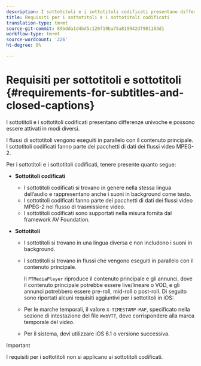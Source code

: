 ```yaml
---
description: I sottotitoli e i sottotitoli codificati presentano differenze univoche e possono essere attivati in modi diversi.
title: Requisiti per i sottotitoli e i sottotitoli codificati
translation-type: tm+mt
source-git-commit: 89bdda1d4bd5c126f19ba75a819942df901183d1
workflow-type: tm+mt
source-wordcount: '226'
ht-degree: 0%

---
```



# Requisiti per sottotitoli e sottotitoli {#requirements-for-subtitles-and-closed-captions}

I sottotitoli e i sottotitoli codificati presentano differenze univoche e possono essere attivati in modi diversi.

I flussi di sottotitoli vengono eseguiti in parallelo con il contenuto principale. I sottotitoli codificati fanno parte dei pacchetti di dati dei flussi video MPEG-2.

Per i sottotitoli e i sottotitoli codificati, tenere presente quanto segue:

* **Sottotitoli codificati**

   * I sottotitoli codificati si trovano in genere nella stessa lingua dell’audio e rappresentano anche i suoni in background come testo.
   * I sottotitoli codificati fanno parte dei pacchetti di dati dei flussi video MPEG-2 nel flusso di trasmissione video.
   * I sottotitoli codificati sono supportati nella misura fornita dal framework AV Foundation.

* **Sottotitoli**

   * I sottotitoli si trovano in una lingua diversa e non includono i suoni in background.
   * I sottotitoli si trovano in flussi che vengono eseguiti in parallelo con il contenuto principale.

      Il `PTMediaPlayer` riproduce il contenuto principale e gli annunci, dove il contenuto principale potrebbe essere live/lineare o VOD, e gli annunci potrebbero essere pre-roll, mid-roll o post-roll.
   Di seguito sono riportati alcuni requisiti aggiuntivi per i sottotitoli in iOS:

   * Per le marche temporali, il valore `X-TIMESTAMP-MAP`, specificato nella sezione di intestazione del file `WebVTT`, deve corrispondere alla marca temporale del video.

   * Per il sistema, devi utilizzare iOS 6.1 o versione successiva.


>[!IMPORTANT]
>
>I requisiti per i sottotitoli non si applicano ai sottotitoli codificati.